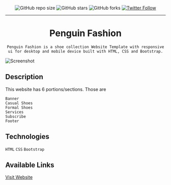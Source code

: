 <div align="center">

![GitHub repo size](https://img.shields.io/github/repo-size/codeaashu/Penguin-Fashion)
  ![GitHub stars](https://img.shields.io/github/stars/codeaashu/Penguin-Fashion?style=social)
  ![GitHub forks](https://img.shields.io/github/forks/codeaashu/Penguin-Fashion?style=social)
[![Twitter Follow](https://img.shields.io/twitter/follow/warrior_aashuu?style=social)](https://twitter.com/intent/follow?screen_name=warrior_aashuu)
<hr>
  <h1 align="center">Penguin Fashion</h1>

`Penguin Fashion is a shoe collection Website Template with responsive ui for desktop and mobile device built with HTML, CSS and Bootstrap.`

</div>

![Screenshot](https://user-images.githubusercontent.com/56265819/139070190-d3e44872-d542-4f0d-bd72-bd470b4c3c23.png)

## Description

This website has 6 portions/sections. Those are
```
Banner
Casual Shoes
Formal Shoes
Services
Subscribe
Footer
```

## Technologies

`HTML` `CSS` `Bootstrap`

## Available Links

[Visit Website](https://penguin-fashion-aashuu.vercel.app/)
